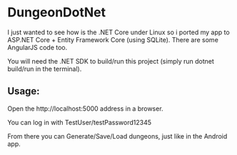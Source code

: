 # DungeonDotNet
I just wanted to see how is the .NET Core under Linux so i ported my app to ASP.NET Core + Entity Framework Core (using SQLite). There are some AngularJS code too. 

You will need the .NET SDK to build/run this project (simply run dotnet build/run in the terminal).

## Usage:

Open the http://localhost:5000 address in a browser.

You can log in with TestUser/testPassword12345

From there you can Generate/Save/Load dungeons, just like in the Android app.
